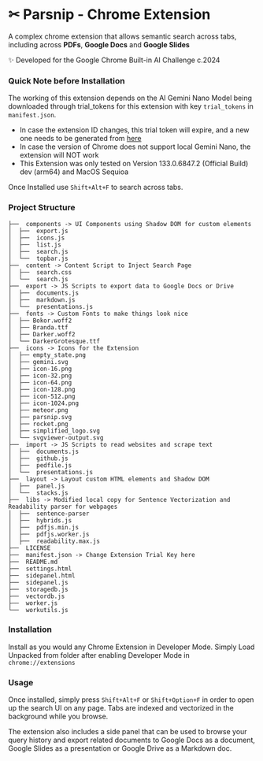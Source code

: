 # ✂ Parsnip - Chrome Extension
A complex chrome extension that allows semantic search across tabs, including across **PDFs**, **Google Docs** and **Google Slides**

✨ Developed for the Google Chrome Built-in AI Challenge c.2024 

### Quick Note before Installation
The working of this extension depends on the AI Gemini Nano Model being downloaded through trial_tokens for this extension with key `trial_tokens` in `manifest.json`. 
- In case the extension ID changes, this trial token will expire, and a new one needs to be generated from [here](https://developer.chrome.com/origintrials/#/trials/active)
- In case the version of Chrome does not support local Gemini Nano, the extension will NOT work
- This Extension was only tested on Version 133.0.6847.2 (Official Build) dev (arm64) and MacOS Sequioa

Once Installed use `Shift+Alt+F` to search across tabs.

### Project Structure

```
├──  components -> UI Components using Shadow DOM for custom elements
│  ├──  export.js
│  ├──  icons.js
│  ├──  list.js
│  ├──  search.js
│  └──  topbar.js
├──  content -> Content Script to Inject Search Page
│  ├──  search.css
│  └──  search.js
├──  export -> JS Scripts to export data to Google Docs or Drive
│  ├──  documents.js
│  ├──  markdown.js
│  └──  presentations.js
├──  fonts -> Custom Fonts to make things look nice
│  ├── Bokor.woff2
│  ├── Branda.ttf
│  ├── Darker.woff2
│  └── DarkerGrotesque.ttf
├──  icons -> Icons for the Extension
│  ├── empty_state.png
│  ├── gemini.svg
│  ├── icon-16.png
│  ├── icon-32.png
│  ├── icon-64.png
│  ├── icon-128.png
│  ├── icon-512.png
│  ├── icon-1024.png
│  ├── meteor.png
│  ├── parsnip.svg
│  ├── rocket.png
│  ├── simplified_logo.svg
│  └── svgviewer-output.svg
├──  import -> JS Scripts to read websites and scrape text
│  ├──  documents.js
│  ├──  github.js
│  ├──  pedfile.js
│  └──  presentations.js
├──  layout -> Layout custom HTML elements and Shadow DOM
│  ├──  panel.js
│  └──  stacks.js
├──  libs -> Modified local copy for Sentence Vectorization and Readability parser for webpages
│  ├──  sentence-parser
│  ├──  hybrids.js
│  ├──  pdfjs.min.js
│  ├──  pdfjs.worker.js
│  ├──  readability.max.js
├──  LICENSE
├──  manifest.json -> Change Extension Trial Key here
├──  README.md
├──  settings.html
├──  sidepanel.html
├──  sidepanel.js
├──  storagedb.js
├──  vectordb.js
├──  worker.js
└──  workutils.js
```

### Installation 
Install as you would any Chrome Extension in Developer Mode. Simply Load Unpacked from folder after enabling Developer Mode in `chrome://extensions`

### Usage
Once installed, simply press `Shift+Alt+F` or `Shift+Option+F` in order to open up the search UI on any page. Tabs are indexed and vectorized in the background while you browse. 

The extension also includes a side panel that can be used to browse your query history and export related documents to Google Docs as a document, Google Slides as a presentation or Google Drive as a Markdown doc.